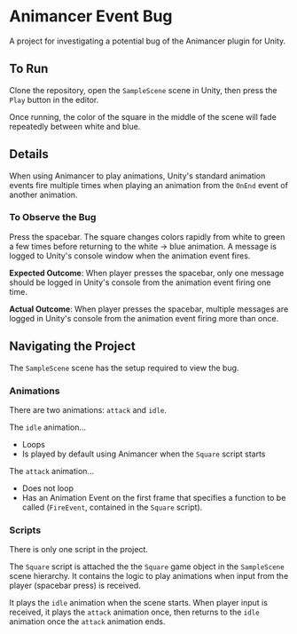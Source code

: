 # Animancer Event Bug

A project for investigating a potential bug of the Animancer plugin for Unity.

## To Run

Clone the repository, open the `SampleScene` scene in Unity, then press the `Play` button in the editor.

Once running, the color of the square in the middle of the scene will fade repeatedly between white and blue.

## Details

When using Animancer to play animations, Unity's standard animation events fire multiple times when playing an animation from the `OnEnd` event of another animation.

### To Observe the Bug

Press the spacebar. The square changes colors rapidly from white to green a few times before returning to the white -> blue animation. A message is logged to Unity's console window when the animation event fires.

**Expected Outcome**: When player presses the spacebar, only one message should be logged in Unity's console from the animation event firing one time.

**Actual Outcome**: When player presses the spacebar, multiple messages are logged in Unity's console from the animation event firing more than once.

## Navigating the Project

The `SampleScene` scene has the setup required to view the bug.

### Animations

There are two animations: `attack` and `idle`.

The `idle` animation...

- Loops
- Is played by default using Animancer when the `Square` script starts

The `attack` animation...

- Does not loop
- Has an Animation Event on the first frame that specifies a function to be called (`FireEvent`, contained in the `Square` script).

### Scripts

There is only one script in the project.

The `Square` script is attached the the `Square` game object in the `SampleScene` scene hierarchy. It contains the logic to play animations when input from the player (spacebar press) is received.

It plays the `idle` animation when the scene starts. When player input is received, it plays the `attack` animation once, then returns to the `idle` animation once the `attack` animation ends.
